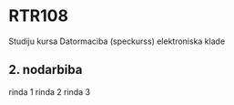 # RTR108
Studiju kursa Datormaciba (speckurss) elektroniska klade
## 2. nodarbiba
rinda 1
rinda 2
rinda 3

